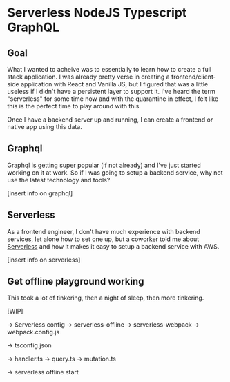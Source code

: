 # Serverless NodeJS Typescript GraphQL

## Goal

What I wanted to acheive was to essentially to learn how to create a full stack application.
I was already pretty verse in creating a frontend/client-side application with React and
Vanilla JS, but I figured that was a little useless if I didn't have a persistent layer
to support it. I've heard the term "serverless" for some time now and with the quarantine
in effect, I felt like this is the perfect time to play around with this.

Once I have a backend server up and running, I can create a frontend or native app using this
data.

## Graphql

Graphql is getting super popular (if not already) and I've just started working on it at
work. So if I was going to setup a backend service, why not use the latest technology
and tools?

[insert info on graphql]

## Serverless

As a frontend engineer, I don't have much experience with backend services, let alone how to set one up, but a coworker told me about [Serverless](https://www.serverless.com/) and how it makes it easy to setup a backend service with AWS.

[insert info on serverless]

## Get offline playground working

This took a lot of tinkering, then a night of sleep, then more tinkering.

[WIP]

-> Serverless config
-> serverless-offline
-> serverless-webpack
-> webpack.config.js

-> tsconfig.json

-> handler.ts
-> query.ts
-> mutation.ts

-> serverless offline start
